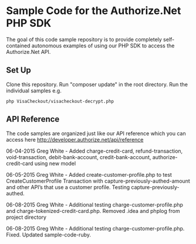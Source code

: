# Sample Code for the Authorize.Net PHP SDK
The goal of this code sample repository is to provide completely self-contained autonomous examples of using our PHP SDK to access the Authorize.Net API.

## Set Up
Clone this repository.
Run "composer update" in the root directory.
Run the individual samples e.g. 
````
php VisaCheckout/visacheckout-decrypt.php
````

## API Reference
The code samples are organized just like our API reference which you can access here http://developer.authorize.net/api/reference

06-04-2015 Greg White - Added charge-credit-card, refund-transaction, void-transaction, debit-bank-account, credit-bank-account, authorize-credit-card using new model

06-05-2015 Greg White - Added create-customer-profile.php to test CreateCustomerProfile Transaction with capture-previously-authed-amount and other API’s that use a customer profile. Testing capture-previously-authed.

06-08-2015 Greg White - Additional testing charge-customer-profile.php and charge-tokenized-credit-card.php. Removed .idea and phplog from project directory 

06-08-2015 Greg White - Additional testing charge-customer-profile.php. Fixed. Updated sample-code-ruby.  


